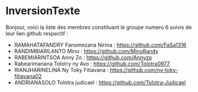 # InversionTexte
Bonjour, 
voici la liste des membres constituant le groupe numero 6 suivis de leur lien github respectif :
 - RAMAHATAFANDRY Fanomezana Nirina : https://github.com/FaSa1316 
 - RANDIMBIARILANTO  Mino : https://github.com/MinoRandy
 - RABEMIARINTSOA Anny Zo : https://github.com/Annyzo
 - Rabearimanana Tolotry ny Avo : https://github.com/Tolotra0977
 - RIANJHARINELINA Ny Toky Fitiavana : https://github.com/ny-toky-fitiavana02
 - ANDRIANASOLO Tolotra judicael : https://github.com/Tolotra-Judicael

